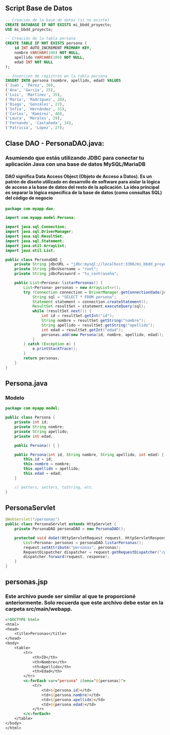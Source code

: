 ## Script Base de Datos
```sql
-- Creación de la base de datos (si no existe)
CREATE DATABASE IF NOT EXISTS mi_bbdd_proyecto;
USE mi_bbdd_proyecto;

-- Creación de la tabla persona
CREATE TABLE IF NOT EXISTS persona (
    id INT AUTO_INCREMENT PRIMARY KEY,
    nombre VARCHAR(100) NOT NULL,
    apellido VARCHAR(100) NOT NULL,
    edad INT NOT NULL
);

-- Inserción de registros en la tabla persona
INSERT INTO persona (nombre, apellido, edad) VALUES 
('Juan', 'Pérez', 30),
('Ana', 'García', 25),
('Luis', 'Martínez', 35),
('María', 'Rodríguez', 28),
('Diego', 'González', 22),
('Sofía', 'Hernández', 31),
('Carlos', 'Ramírez', 40),
('Laura', 'Morales', 29),
('Fernando', 'Castañeda', 34),
('Patricia', 'López', 27);
```

## Clase DAO - PersonaDAO.java:
### Asumiendo que estás utilizando JDBC para conectar tu aplicación Java con una base de datos MySQL/MariaDB
#### DAO significa Data Access Object (Objeto de Acceso a Datos). Es un patrón de diseño utilizado en desarrollo de software para aislar la lógica de acceso a la base de datos del resto de la aplicación. La idea principal es separar la lógica específica de la base de datos (como consultas SQL) del código de negocio
```java
package com.myapp.dao;

import com.myapp.model.Persona;

import java.sql.Connection;
import java.sql.DriverManager;
import java.sql.ResultSet;
import java.sql.Statement;
import java.util.ArrayList;
import java.util.List;

public class PersonaDAO {
    private String jdbcURL = "jdbc:mysql://localhost:3306/mi_bbdd_proyecto";
    private String jdbcUsername = "root";
    private String jdbcPassword = "tu_contraseña";

    public List<Persona> listarPersonas() {
        List<Persona> personas = new ArrayList<>();
        try (Connection connection = DriverManager.getConnectiondada(jdbcURL, jdbcUsername, jdbcPassword)) {
            String sql = "SELECT * FROM persona";
            Statement statement = connection.createStatement();
            ResultSet resultSet = statement.executeQuery(sql);
            while (resultSet.next()) {
                int id = resultSet.getInt("id");
                String nombre = resultSet.getString("nombre");
                String apellido = resultSet.getString("apellido");
                int edad = resultSet.getInt("edad");
                personas.add(new Persona(id, nombre, apellido, edad));
            }
        } catch (Exception e) {
            e.printStackTrace();
        }
        return personas;
    }
}
```
## Persona.java 
### Modelo
```java
package com.myapp.model;

public class Persona {
    private int id;
    private String nombre;
    private String apellido;
    private int edad;

    public Persona() { }

    public Persona(int id, String nombre, String apellido, int edad) {
        this.id = id;
        this.nombre = nombre;
        this.apellido = apellido;
        this.edad = edad;
    }

    // Getters, setters, toString, etc.
}

```
## PersonaServlet
```java
@WebServlet("/personas")
public class PersonaServlet extends HttpServlet {
    private PersonaDAO personaDAO = new PersonaDAO();

    protected void doGet(HttpServletRequest request, HttpServletResponse response) throws ServletException, IOException {
        List<Persona> personas = personaDAO.listarPersonas();
        request.setAttribute("personas", personas);
        RequestDispatcher dispatcher = request.getRequestDispatcher("/personas.jsp");
        dispatcher.forward(request, response);
    }
}
```

## personas.jsp
### Este archivo puede ser similar al que te proporcioné anteriormente. Solo recuerda que este archivo debe estar en la carpeta src/main/webapp.
```jsp
<!DOCTYPE html>
<html>
<head>
    <title>Personas</title>
</head>
<body>
    <table>
        <tr>
            <th>ID</th>
            <th>Nombre</th>
            <th>Apellido</th>
            <th>Edad</th>
        </tr>
        <c:forEach var="persona" items="${personas}">
            <tr>
                <td>${persona.id}</td>
                <td>${persona.nombre}</td>
                <td>${persona.apellido}</td>
                <td>${persona.edad}</td>
            </tr>
        </c:forEach>
    </table>
</body>
</html>
```
